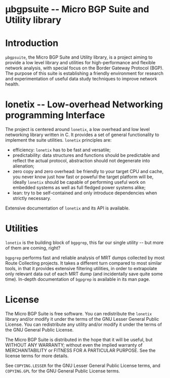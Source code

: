 µbgpsuite -- Micro BGP Suite and Utility library
================================================

# Introduction

`µbgpsuite`, the Micro BGP Suite and Utility library, is a project
aiming to provide a low level library and utilities for
high-performance and flexible network analysis, with special
focus on the Border Gateway Protocol (BGP).
The purpose of this suite is establishing a friendly environment
for research and experimentation of useful data study
techniques to improve network health.

# lonetix -- Low-overhead Networking programming Interface

The project is centered around `lonetix`, a low overhead and
low level networking library written in C.
It provides a set of general functionality to implement the suite utilities.
`lonetix` principles are:
- efficiency: `lonetix` has to be fast and versatile;
- predictability: data structures and functions should be predictable
  and reflect the actual protocol, abstraction should not degenerate
  into alienation;
- zero copy and zero overhead: be friendly to your target CPU and cache,
  you never know just how fast or poweful the target platform will be,
  ideally `lonetix` should be capable of performing useful work on embedded
  systems as well as full fledged power systems alike;
- lean: try to be self-contained and only introduce dependencies when strictly
  necessary.

Extensive documentation of `lonetix` and its API is available.

# Utilities

`lonetix` is the building block of `bgpgrep`, this far our single
utility -- but more of them are coming, right?

`bgpgrep` performs fast and reliable analysis of MRT dumps
collected by most Route Collecting projects. It takes a different
turn compared to most similar tools, in that it provides extensive
filtering utilities, in order to extrapolate only relevant data
out of each MRT dump (and incidentally save quite some time).
In-depth documentation of `bgpgrep` is available in its man page.

# License

The Micro BGP Suite is free software.
You can redistribute the `lonetix` library and/or modify it under the terms of the
GNU Lesser General Public License.
You can redistribute any utility and/or modify it under the terms of the
GNU General Public License.

The Micro BGP Suite is distributed in the hope that it will be useful,
but WITHOUT ANY WARRANTY; without even the implied warranty of
MERCHANTABILITY or FITNESS FOR A PARTICULAR PURPOSE. See the license terms for
more details.

See `COPYING.LESSER` for the GNU Lesser General Public License terms,
and `COPYING.GPL` for the GNU General Public License terms.

